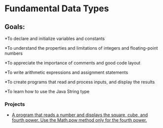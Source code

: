 # Fundamental Data Types

## Goals:
*To declare and initialize variables and constants

*To understand the properties and limitations of integers and floating-point numbers

*To appreciate the importance of comments and good code layout

*To write arithmetic expressions and assignment statements

*To create programs that read and process inputs, and display the results

*To learn how to use the Java String type



### Projects
* [A program that reads a number and displays the square, cube, and fourth power. Use the Math.pow method only for the fourth power.](Section-01-Getting-Started-And-Assessment/email.md)
